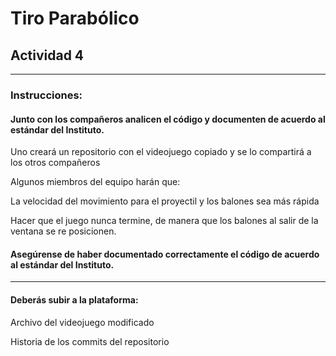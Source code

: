 # Tiro Parabólico
## Actividad 4

------------------------------
### Instrucciones:

#### Junto con los compañeros analicen el código y documenten de acuerdo al estándar del Instituto.

Uno creará un repositorio con el videojuego copiado y se lo compartirá a los otros compañeros

Algunos miembros del equipo harán que:

La velocidad del movimiento para el proyectil y los balones sea más rápida

Hacer que el juego nunca termine, de manera que los balones al salir de la ventana se re posicionen.

#### Asegúrense de haber documentado correctamente el código de acuerdo al estándar del Instituto.

-------------------------------------------

#### Deberás subir a la plataforma:

Archivo del videojuego modificado

Historia de los commits del repositorio
 
